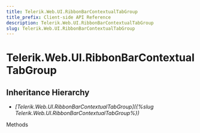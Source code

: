 ```yaml
---
title: Telerik.Web.UI.RibbonBarContextualTabGroup
title_prefix: Client-side API Reference
description: Telerik.Web.UI.RibbonBarContextualTabGroup
slug: Telerik.Web.UI.RibbonBarContextualTabGroup
---
```


# Telerik.Web.UI.RibbonBarContextualTabGroup  

## Inheritance Hierarchy

* *[Telerik.Web.UI.RibbonBarContextualTabGroup]({%slug Telerik.Web.UI.RibbonBarContextualTabGroup%})*


Methods



